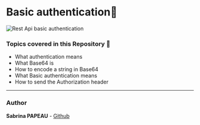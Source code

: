 # Basic authentication📌

![Rest Api basic authentication](https://zupimages.net/up/24/25/wx7v.png)

### Topics covered in this Repository 🚀

* What authentication means
* What Base64 is
* How to encode a string in Base64
* What Basic authentication means
* How to send the Authorization header

---
### Author
**Sabrina PAPEAU** - [Github](https://github.com/Holbiwan)
